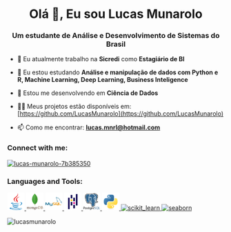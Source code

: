 <h1 align="center">Olá 👋, Eu sou Lucas Munarolo</h1>
<h3 align="center">Um estudante de Análise e Desenvolvimento de Sistemas do Brasil</h3>

- 🔭 Eu atualmente trabalho na **Sicredi** como **Estagiário de BI**

- 🌱 Eu estou estudando **Análise e manipulação de dados com Python e R, Machine Learning, Deep Learning, Business Inteligence**

- 👯 Estou me desenvolvendo em **Ciência de Dados**

- 👨‍💻 Meus projetos estão disponíveis em: [https://github.com/LucasMunarolo](https://github.com/LucasMunarolo)

- 📫 Como me encontrar: **lucas.mnrl@hotmail.com**

<h3 align="left">Connect with me:</h3>
<p align="left">
<a href="https://linkedin.com/in/lucas-munarolo-7b385350" target="blank"><img align="center" src="https://raw.githubusercontent.com/rahuldkjain/github-profile-readme-generator/master/src/images/icons/Social/linked-in-alt.svg" alt="lucas-munarolo-7b385350" height="30" width="40" /></a>
</p>

<h3 align="left">Languages and Tools:</h3>
<p align="left"> <a href="https://www.java.com" target="_blank" rel="noreferrer"> <img src="https://raw.githubusercontent.com/devicons/devicon/master/icons/java/java-original.svg" alt="java" width="40" height="40"/> </a> <a href="https://www.mongodb.com/" target="_blank" rel="noreferrer"> <img src="https://raw.githubusercontent.com/devicons/devicon/master/icons/mongodb/mongodb-original-wordmark.svg" alt="mongodb" width="40" height="40"/> </a> <a href="https://www.mysql.com/" target="_blank" rel="noreferrer"> <img src="https://raw.githubusercontent.com/devicons/devicon/master/icons/mysql/mysql-original-wordmark.svg" alt="mysql" width="40" height="40"/> </a> <a href="https://pandas.pydata.org/" target="_blank" rel="noreferrer"> <img src="https://raw.githubusercontent.com/devicons/devicon/2ae2a900d2f041da66e950e4d48052658d850630/icons/pandas/pandas-original.svg" alt="pandas" width="40" height="40"/> </a> <a href="https://www.postgresql.org" target="_blank" rel="noreferrer"> <img src="https://raw.githubusercontent.com/devicons/devicon/master/icons/postgresql/postgresql-original-wordmark.svg" alt="postgresql" width="40" height="40"/> </a> <a href="https://www.python.org" target="_blank" rel="noreferrer"> <img src="https://raw.githubusercontent.com/devicons/devicon/master/icons/python/python-original.svg" alt="python" width="40" height="40"/> </a> <a href="https://scikit-learn.org/" target="_blank" rel="noreferrer"> <img src="https://upload.wikimedia.org/wikipedia/commons/0/05/Scikit_learn_logo_small.svg" alt="scikit_learn" width="40" height="40"/> </a> <a href="https://seaborn.pydata.org/" target="_blank" rel="noreferrer"> <img src="https://seaborn.pydata.org/_images/logo-mark-lightbg.svg" alt="seaborn" width="40" height="40"/> </a> </p>

<p><img align="center" src="https://github-readme-stats.vercel.app/api/top-langs?username=lucasmunarolo&show_icons=true&locale=en&layout=compact" alt="lucasmunarolo" /></p>
